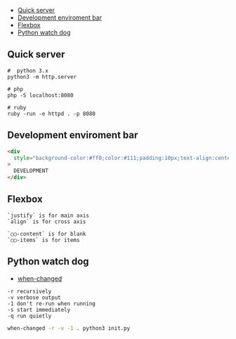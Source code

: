 - [Quick server](#quick-server)
- [Development enviroment bar](#development-enviroment-bar)
- [Flexbox](#flexbox)
- [Python watch dog](#python-watch-dog)
## Quick server

```
#  python 3.x
python3 -m http.server

# php
php -S localhost:8080

# ruby
ruby -run -e httpd . -p 8080
```

## Development enviroment bar

```html
<div
  style="background-color:#ff0;color:#111;padding:10px;text-align:center;font-size:12px;font-weight:bold;"
>
  DEVELOPMENT
</div>
```

## Flexbox

```
`justify` is for main axis
`align` is for cross axis

`◯◯-content` is for blank
`◯◯-items` is for items
```

## Python watch dog

- [when-changed](https://github.com/joh/when-changed)

```
-r recursively
-v verbose output
-1 don't re-run when running
-s start immediately
-q run quietly
```

```bash
when-changed -r -v -1 . python3 init.py
```
